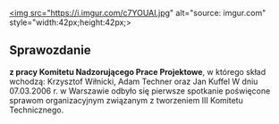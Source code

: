 
<a href="https://imgur.com/c7YOUAI"><img src="https://i.imgur.com/c7YOUAI.jpg" alt="source: imgur.com" style="width:42px;height:42px;></a>

## Sprawozdanie

**z pracy Komitetu Nadzorującego Prace Projektowe**, w którego skład wchodzą: Krzysztof Wiłnicki, Adam Techner oraz Jan Kuffel
W dniu 07.03.2006 r. w Warszawie odbyło się pierwsze spotkanie poświęcone sprawom organizacyjnym związanym z tworzeniem III Komitetu Technicznego.
